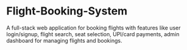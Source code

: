 # Flight-Booking-System
A full-stack web application for booking flights with features like user login/signup, flight search, seat selection, UPI/card payments, admin dashboard for managing flights and bookings.
